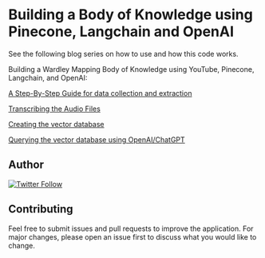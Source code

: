 # Building a Body of Knowledge using Pinecone, Langchain and OpenAI

See the following blog series on how to use and how this code works.

Building a Wardley Mapping Body of Knowledge using YouTube, Pinecone, Langchain, and OpenAI:

[A Step-By-Step Guide for data collection and extraction](https://medium.com/prompt-engineering/building-a-wardley-mapping-body-of-knowledge-from-youtube-part-1-7ce97e4f9c22)

[Transcribing the Audio Files](https://medium.com/prompt-engineering/building-a-body-of-knowledge-using-pinecone-langchain-and-openai-part-2-d372669afc8b)

[Creating the vector database](https://medium.com/prompt-engineering/building-a-wardley-mapping-body-of-knowledge-using-youtube-pinecone-langchain-and-openai-part-3-cba11345f830)

[Querying the vector database using OpenAI/ChatGPT](https://medium.com/prompt-engineering/building-a-wardley-mapping-body-of-knowledge-using-youtube-pinecone-langchain-and-openai-part-4-5f4f00b116cd)

## Author

[![Twitter Follow](https://img.shields.io/twitter/follow/mcraddock?style=social)](https://twitter.com/mcraddock)

## Contributing
Feel free to submit issues and pull requests to improve the application. For major changes, please open an issue first to discuss what you would like to change.
